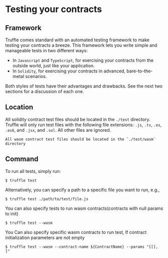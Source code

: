 # Testing your contracts

## Framework

Truffle comes standard with an automated testing framework to make testing your contracts a breeze. This framework lets you write simple and manageable tests in two different ways:

* In `Javascript` and `TypeScript`, for exercising your contracts from the outside world, just like your application.
* In `Solidity`, for exercising your contracts in advanced, bare-to-the-metal scenarios.

Both styles of tests have their advantages and drawbacks. See the next two sections for a discussion of each one.

## Location

All solidity contract test files should be located in the `./test` directory. Truffle will only run test files with the following file extensions: `.js`, `.ts`, `.es`, `.es6`, and `.jsx`, and `.sol`. All other files are ignored.

```note::
All wasm contract test files should be located in the `./test/wasm` directory
```

## Command

To run all tests, simply run:

```
$ truffle test
```

Alternatively, you can specify a path to a specific file you want to run, e.g.,

```none
$ truffle test ./path/to/test/file.js
```

You can also specify tests to run wasm contracts(contracts with null params to init)

```
$ truffle test --wasm
```

You Can also specify specific wasm contracts to run test, If contract initialization parameters are not empty

```
$ truffle test --wasm --contract-name ${ContractName} --params "[[], ]"
```

